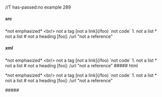 //T has-passed:no
example 289
##### src
\*not emphasized*
\<br/> not a tag
\[not a link](/foo)
\`not code`
1\. not a list
\* not a list
\# not a heading
\[foo]: /url "not a reference"
##### xml
<?xml version="1.0" encoding="UTF-8"?>
<!DOCTYPE document SYSTEM "CommonMark.dtd">
<document xmlns="http://commonmark.org/xml/1.0">
  <paragraph>
    <text>*not emphasized*</text>
    <softbreak />
    <text>&lt;br/&gt; not a tag</text>
    <softbreak />
    <text>[not a link](/foo)</text>
    <softbreak />
    <text>`not code`</text>
    <softbreak />
    <text>1. not a list</text>
    <softbreak />
    <text>* not a list</text>
    <softbreak />
    <text># not a heading</text>
    <softbreak />
    <text>[foo]: /url &quot;not a reference&quot;</text>
  </paragraph>
</document>
##### html
<p>*not emphasized*
&lt;br/&gt; not a tag
[not a link](/foo)
`not code`
1. not a list
* not a list
# not a heading
[foo]: /url &quot;not a reference&quot;</p>
#####
